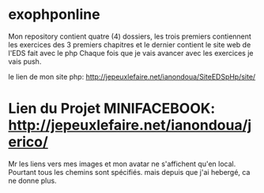 # exophponline
Mon repository contient quatre (4) dossiers, 
les trois premiers contiennent les exercices des 3 premiers chapitres
et le dernier contient le site web de l'EDS fait avec le php
Chaque fois que je vais avancer avec les exercices je vais push.

le lien de mon site php: http://jepeuxlefaire.net/ianondoua/SiteEDSpHp/site/


# Lien du Projet MINIFACEBOOK: http://jepeuxlefaire.net/ianondoua/jerico/
Mr les liens vers mes images et mon avatar ne s'affichent qu'en local. Pourtant tous les chemins sont spécifiés.
mais depuis que j'ai hebergé, ca ne donne plus.
